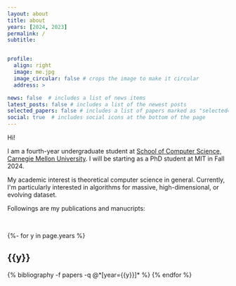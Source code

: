 ```yaml
---
layout: about
title: about
years: [2024, 2023]
permalink: /
subtitle: 


profile:
  align: right
  image: me.jpg
  image_circular: false # crops the image to make it circular
  address: >

news: false  # includes a list of news items
latest_posts: false # includes a list of the newest posts
selected_papers: false # includes a list of papers marked as "selected={true}"
social: true  # includes social icons at the bottom of the page
---
```


Hi! 

I am a fourth-year undergraduate student at <a href='https://www.cs.cmu.edu/'>School of Computer Science, Carnegie Mellon University</a>. I will be starting as a PhD student at MIT in Fall 2024.

My academic interest is theoretical computer science in general. Currently, I'm particularly interested in algorithms for massive, high-dimensional, or evolving dataset.

Followings are my publications and manucripts:

&nbsp;

<!-- _pages/publications.md -->
<div class="publications">
{%- for y in page.years %}
  <h2 class="year">{{y}}</h2>
  {% bibliography -f papers -q @*[year={{y}}]* %}
{% endfor %}

</div>